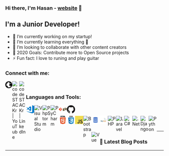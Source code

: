 ### Hi there, I'm Hasan - [website] 👋

## I'm a Junior Developer!
- 🔭 I’m currently working on my startup!
- 🌱 I’m currently learning everything 🤣
- 👯 I’m looking to collaborate with other content creators
- 🥅 2020 Goals: Contribute more to Open Source projects
- ⚡ Fun fact: I love to runing and play guitar

### Connect with me:

[<img align="left" alt="codeSTACKr.com" width="22px" src="https://raw.githubusercontent.com/iconic/open-iconic/master/svg/globe.svg" />][website]
[<img align="left" alt="codeSTACKr | YouTube" width="22px" src="https://cdn.jsdelivr.net/npm/simple-icons@3.4.0/icons/facebook.svg" />][facebook]
[<img align="left" alt="codeSTACKr | LinkedIn" width="22px" src="https://cdn.jsdelivr.net/npm/simple-icons@v3/icons/linkedin.svg" />][linkedin]


<br />

### Languages and Tools:

<img align="left" alt="Visual Studio Code" width="26px" src="https://raw.githubusercontent.com/github/explore/80688e429a7d4ef2fca1e82350fe8e3517d3494d/topics/visual-studio-code/visual-studio-code.png" />
<img align="left" alt="Visual Studio" width="26px" src="https://upload.wikimedia.org/wikipedia/commons/e/e4/Visual_Studio_2013_Logo.svg" />
<img align="left" alt="PhpStorm" width="26px" src="https://upload.wikimedia.org/wikipedia/ru/thumb/c/c8/%D0%9B%D0%BE%D0%B3%D0%BE%D1%82%D0%B8%D0%BF_PhpStorm.svg/70px-%D0%9B%D0%BE%D0%B3%D0%BE%D1%82%D0%B8%D0%BF_PhpStorm.svg.png" />
<img align="left" alt="PyCharm" width="26px" src="https://upload.wikimedia.org/wikipedia/commons/a/a1/PyCharm_Logo.svg" />
<img align="left" alt="Git" width="26px" src="https://raw.githubusercontent.com/github/explore/80688e429a7d4ef2fca1e82350fe8e3517d3494d/topics/git/git.png" />
<img align="left" alt="GitHub" width="26px" src="https://raw.githubusercontent.com/github/explore/78df643247d429f6cc873026c0622819ad797942/topics/github/github.png" />

<br />
<br />

<img align="left" alt="HTML5" width="26px" src="https://raw.githubusercontent.com/github/explore/80688e429a7d4ef2fca1e82350fe8e3517d3494d/topics/html/html.png" />
<img align="left" alt="CSS3" width="26px" src="https://raw.githubusercontent.com/github/explore/80688e429a7d4ef2fca1e82350fe8e3517d3494d/topics/css/css.png" />
<img align="left" alt="JavaScript" width="26px" src="https://raw.githubusercontent.com/github/explore/80688e429a7d4ef2fca1e82350fe8e3517d3494d/topics/javascript/javascript.png" />
<img align="left" alt="Bootstrap" width="26px" src="https://i.dlpng.com/static/png/472307_preview.png" />
<img align="left" alt="SQL" width="26px" src="https://raw.githubusercontent.com/github/explore/80688e429a7d4ef2fca1e82350fe8e3517d3494d/topics/sql/sql.png" />
<img align="left" alt="MySQL" width="26px" src="https://raw.githubusercontent.com/github/explore/80688e429a7d4ef2fca1e82350fe8e3517d3494d/topics/mysql/mysql.png" />
<img align="left" alt="PHP" width="26px" src="https://cdn.worldvectorlogo.com/logos/php-1.svg" />
<img align="left" alt="Laravel" width="26px" src="https://cdn.iconscout.com/icon/free/png-512/laravel-226015.png" />
<img align="left" alt="C#" width="26px" src="https://cdn.worldvectorlogo.com/logos/c--4.svg" />
<img align="left" alt=".Net" width="26px" src="https://cdn4.iconfinder.com/data/icons/logos-3/504/ASP.Net-512.png" />
<img align="left" alt="Django" width="26px" src="https://cdn.iconscout.com/icon/free/png-512/django-2-282855.png" />
<img align="left" alt="Python" width="26px" src="https://upload.wikimedia.org/wikipedia/commons/thumb/0/0a/Python.svg/768px-Python.svg.png" />
<img align="left" alt="Vue" width="26px" src="https://img2.freepng.ru/20180718/cbh/kisspng-vue-js-javascript-library-angularjs-react-vue-js-5b4ebe1bc45884.1915769815318871318042.jpg" />

<br />
<br />

---

### 📕 Latest Blog Posts
<!-- BLOG-POST-LIST:START -->
<!-- BLOG-POST-LIST:END -->

---

[website]: https://hasanli.info
[facebook]: https://www.facebook.com/hhesen
[linkedin]: https://www.linkedin.com/in/hasanli-hasan
[github]: https://github.com/hasanlee